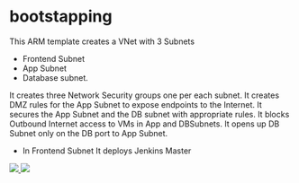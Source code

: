 # bootstapping

This ARM template creates a VNet with 3 Subnets

- Frontend Subnet
- App Subnet
- Database subnet.

It creates three Network Security groups one per each subnet. It creates DMZ rules for the App Subnet to expose endpoints to the Internet.
It secures the App Subnet and the DB subnet with appropriate rules.
It blocks Outbound Internet access to VMs in App and DBSubnets. It opens up DB Subnet only on the DB port to App Subnet.

- In Frontend Subnet
It deploys Jenkins Master


<a href="https://portal.azure.com/#create/Microsoft.Template/uri/https%3A%2F%2Fraw.githubusercontent.com%2Fvijay-prabhakar-hpe%2Fazurecicd%2Fmaster%2Fbootstrapping%2Fazuredeploy.json" target="_blank">
    <img src="http://azuredeploy.net/deploybutton.png"/>
</a>
<a href="http://armviz.io/#/?load=https%3A%2F%2Fraw.githubusercontent.com%2Fvijay-prabhakar-hpe%2Fazurecicd%2Fmaster%2Fbootstrapping%2Fazuredeploy.json" target="_blank">
    <img src="http://armviz.io/visualizebutton.png"/>
</a>
